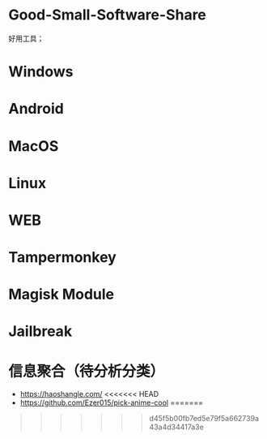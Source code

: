 # Good-Small-Software-Share
好用工具；


# Windows

# Android

# MacOS

# Linux

# WEB

# Tampermonkey

# Magisk Module

# Jailbreak

# 信息聚合（待分析分类）
- https://haoshangle.com/
<<<<<<< HEAD
- https://github.com/Ezer015/pick-anime-cool
=======
>>>>>>> d45f5b00fb7ed5e79f5a662739a43a4d34417a3e
